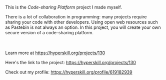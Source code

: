 This is the *Code-sharing Platform* project I made myself.


<p>There is a lot of collaboration in programming: many projects require sharing your code with other developers. Using open web resources such as Pastebin is not always an option. In this project, you will create your own secure version of a code-sharing platform.</p><br/><br/>Learn more at <a href="https://hyperskill.org/projects/130?utm_source=ide&utm_medium=ide&utm_campaign=ide&utm_content=project-card">https://hyperskill.org/projects/130</a>

Here's the link to the project: https://hyperskill.org/projects/130

Check out my profile: https://hyperskill.org/profile/619182939